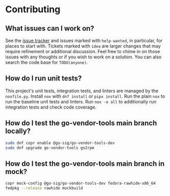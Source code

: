 <!--
Copyright (C) 2024 Maxwell G <maxwell@gtmx.me>
SPDX-License-Identifier: MIT
-->

# Contributing

## What issues can I work on?

See the [issue tracker] and issues marked with `help-wanted`, in particular,
for places to start with.
Tickets marked with `idea` are larger changes that may require refinement or
additional discussion.
Feel free to chime in on those issues with any thoughts or if you wish to work
on a solution.
You can also search the code base for `TODO(anyone)`.

## How do I run unit tests?

This project's unit tests, integration tests, and linters are managed by the
`noxfile.py`.
Install `nox` with `dnf install` or `pipx install`.
Run the plain `nox` to run the baseline unit tests and linters.
Run `nox -e all` to additionally run integration tests and check code coverage.

## How do I test the go-vendor-tools main branch locally?

``` bash
sudo dnf copr enable @go-sig/go-vendor-tools-dev
sudo dnf upgrade go-vendor-tools go2rpm
```

## How do I test the go-vendor-tools main branch in mock?

``` bash
copr mock-config @go-sig/go-vendor-tools-dev fedora-rawhide-x86_64
fedpkg --release rawhide mockbuild
```

[issue tracker]: https://gitlab.com/gotmax23/go-vendor-tools/-/issues

